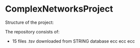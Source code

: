 # ComplexNetworksProject
 
Structure of the project:

The repository consists of:
- 15 files .tsv downloaded from STRING database ecc ecc ecc


